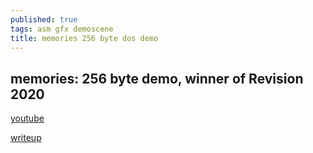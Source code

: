 ```yaml
---
published: true
tags: asm gfx demoscene
title: memories 256 byte dos demo
---
```

## memories: 256 byte demo, winner of Revision 2020

[youtube](https://www.youtube.com/watch?v=Imquk_3oFf4)

[writeup](http://www.sizecoding.org/wiki/Memories)
